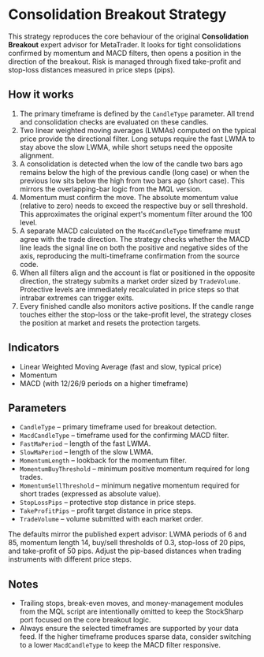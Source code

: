 # Consolidation Breakout Strategy

This strategy reproduces the core behaviour of the original **Consolidation Breakout** expert advisor for MetaTrader. It looks for tight consolidations confirmed by momentum and MACD filters, then opens a position in the direction of the breakout. Risk is managed through fixed take-profit and stop-loss distances measured in price steps (pips).

## How it works

1. The primary timeframe is defined by the `CandleType` parameter. All trend and consolidation checks are evaluated on these candles.
2. Two linear weighted moving averages (LWMAs) computed on the typical price provide the directional filter. Long setups require the fast LWMA to stay above the slow LWMA, while short setups need the opposite alignment.
3. A consolidation is detected when the low of the candle two bars ago remains below the high of the previous candle (long case) or when the previous low sits below the high from two bars ago (short case). This mirrors the overlapping-bar logic from the MQL version.
4. Momentum must confirm the move. The absolute momentum value (relative to zero) needs to exceed the respective buy or sell threshold. This approximates the original expert's momentum filter around the 100 level.
5. A separate MACD calculated on the `MacdCandleType` timeframe must agree with the trade direction. The strategy checks whether the MACD line leads the signal line on both the positive and negative sides of the axis, reproducing the multi-timeframe confirmation from the source code.
6. When all filters align and the account is flat or positioned in the opposite direction, the strategy submits a market order sized by `TradeVolume`. Protective levels are immediately recalculated in price steps so that intrabar extremes can trigger exits.
7. Every finished candle also monitors active positions. If the candle range touches either the stop-loss or the take-profit level, the strategy closes the position at market and resets the protection targets.

## Indicators

- Linear Weighted Moving Average (fast and slow, typical price)
- Momentum
- MACD (with 12/26/9 periods on a higher timeframe)

## Parameters

- `CandleType` – primary timeframe used for breakout detection.
- `MacdCandleType` – timeframe used for the confirming MACD filter.
- `FastMaPeriod` – length of the fast LWMA.
- `SlowMaPeriod` – length of the slow LWMA.
- `MomentumLength` – lookback for the momentum filter.
- `MomentumBuyThreshold` – minimum positive momentum required for long trades.
- `MomentumSellThreshold` – minimum negative momentum required for short trades (expressed as absolute value).
- `StopLossPips` – protective stop distance in price steps.
- `TakeProfitPips` – profit target distance in price steps.
- `TradeVolume` – volume submitted with each market order.

The defaults mirror the published expert advisor: LWMA periods of 6 and 85, momentum length 14, buy/sell thresholds of 0.3, stop-loss of 20 pips, and take-profit of 50 pips. Adjust the pip-based distances when trading instruments with different price steps.

## Notes

- Trailing stops, break-even moves, and money-management modules from the MQL script are intentionally omitted to keep the StockSharp port focused on the core breakout logic.
- Always ensure the selected timeframes are supported by your data feed. If the higher timeframe produces sparse data, consider switching to a lower `MacdCandleType` to keep the MACD filter responsive.
